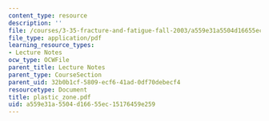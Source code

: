 ```yaml
---
content_type: resource
description: ''
file: /courses/3-35-fracture-and-fatigue-fall-2003/a559e31a5504d16655ec15176459e259_plastic_zone.pdf
file_type: application/pdf
learning_resource_types:
- Lecture Notes
ocw_type: OCWFile
parent_title: Lecture Notes
parent_type: CourseSection
parent_uid: 32b0b1cf-5809-ecf6-41ad-0df70debecf4
resourcetype: Document
title: plastic_zone.pdf
uid: a559e31a-5504-d166-55ec-15176459e259
---
```

